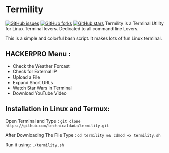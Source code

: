 # Termility
[![GitHub issues](https://img.shields.io/github/issues/technicaldada/hackerpro.svg)](https://github.com/technicaldada/termility/issues)
[![GitHub forks](https://img.shields.io/github/forks/technicaldada/hackerpro.svg)](https://github.com/technicaldada/termility/network)
[![GitHub stars](https://img.shields.io/github/stars/technicaldada/hackerpro.svg)](https://github.com/technicaldada/termility/stargazers)
Termility is a Terminal Utility for Linux Terminal lovers. Dedicated to all command line Lovers.

This is a simple and colorful bash script. It makes lots of fun Linux terminal.

## HACKERPRO Menu :

- Check the Weather Forcast
- Check for External IP
- Upload a File
- Expand Short URLs
- Watch Star Wars in Terminal
- Download YouTube Video

## Installation in Linux and Termux:

Open Terminal and Type : ```git clone https://github.com/technicaldada/termility.git```

After Downloading The File Type : ```cd termility && cdmod +x termility.sh```

Run it using: ```./termility.sh```

